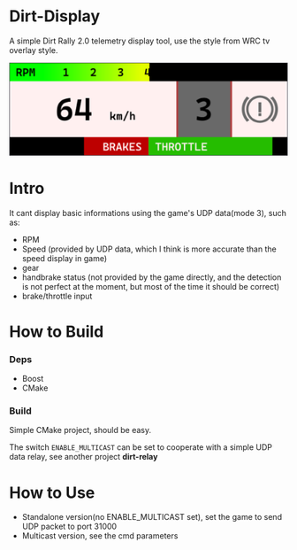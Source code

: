 # Dirt-Display

A simple Dirt Rally 2.0 telemetry display tool, use the style from WRC tv overlay style.

![ui](misc/screenshot.png)

# Intro
It cant display basic informations using the game's UDP data(mode 3), such as:

- RPM
- Speed (provided by UDP data, which I think is more accurate than the speed display in game)
- gear
- handbrake status (not provided by the game directly, and the detection is not perfect at the moment, but most of the time it should be correct)
- brake/throttle input


# How to Build

### Deps
- Boost
- CMake

### Build
Simple CMake project, should be easy.

The switch ```ENABLE_MULTICAST``` can be set to cooperate with a simple UDP data relay, see another project **dirt-relay**


# How to Use

- Standalone version(no ENABLE_MULTICAST set), set the game to send UDP packet to port 31000
- Multicast version, see the cmd parameters
